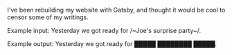 I've been rebuilding my website with Gatsby, and thought it would be cool to censor some of my writings.

Example input:
Yesterday we got ready for /~Joe's surprise party~/.

Example output:
Yesterday we got ready for █████ ████████ █████.
